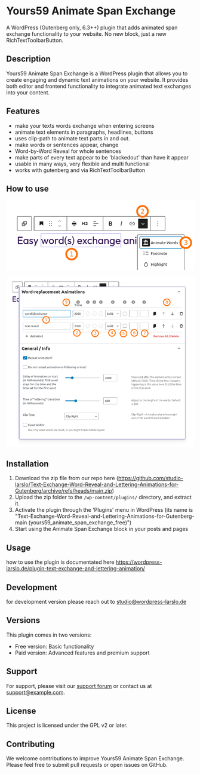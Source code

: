 # Yours59 Animate Span Exchange

A WordPress (Gutenberg only, 6.3++) plugin that adds animated span exchange functionality to your website. No new block, just a new RichTextToolbarButton.

## Description

Yours59 Animate Span Exchange is a WordPress plugin that allows you to create engaging and dynamic text animations on your website. It provides both editor and frontend functionality to integrate animated text exchanges into your content.

## Features

- make your texts words exchange when entering screens
- animate text elements in paragraphs, headlines, buttons
- uses clip-path to animate text parts in and out. 
- make words or sentences appear, change 
- Word-by-Word Reveal for whole sentences
- make parts of every text appear to be 'blackedout' than have it appear 
- usable in many ways, very flexible and multi functional
- works with gutenberg and via RichTextToolbarButton 

## How to use

[![Text-Exchange-Word-Reveal-and-Lettering-Animations-for-Gutenberg](https://github.com/studio-larslo/Text-Exchange-Word-Reveal-and-Lettering-Animations-for-Gutenberg/blob/main/text-animations-demo-5.png)](https://github.com/studio-larslo/Text-Exchange-Word-Reveal-and-Lettering-Animations-for-Gutenberg/blob/main/text-animations-demo-5.png)

[![Text-Exchange-Word-Reveal-and-Lettering-Animations-for-Gutenberg](https://github.com/studio-larslo/Text-Exchange-Word-Reveal-and-Lettering-Animations-for-Gutenberg/blob/main/text-animations-demo-6.png)](https://github.com/studio-larslo/Text-Exchange-Word-Reveal-and-Lettering-Animations-for-Gutenberg/blob/main/text-animations-demo-6.png)


## Installation

1. Download the zip file from our repo here (https://github.com/studio-larslo/Text-Exchange-Word-Reveal-and-Lettering-Animations-for-Gutenberg/archive/refs/heads/main.zip) 
1. Upload the zip folder to the `/wp-content/plugins/` directory, and extract it.
2. Activate the plugin through the 'Plugins' menu in WordPress (its name is "Text-Exchange-Word-Reveal-and-Lettering-Animations-for-Gutenberg-main  (yours59_animate_span_exchange_free)")
3. Start using the Animate Span Exchange block in your posts and pages

## Usage

how to use the plugin is documentated here https://wordpress-larslo.de/plugin-text-exchange-and-lettering-animation/

## Development

for development version please reach out to studio@wordpress-larslo.de

## Versions

This plugin comes in two versions:

- Free version: Basic functionality
- Paid version: Advanced features and premium support

## Support

For support, please visit our [support forum](https://example.com/support) or contact us at support@example.com.

## License

This project is licensed under the GPL v2 or later.

## Contributing

We welcome contributions to improve Yours59 Animate Span Exchange. Please feel free to submit pull requests or open issues on GitHub.
